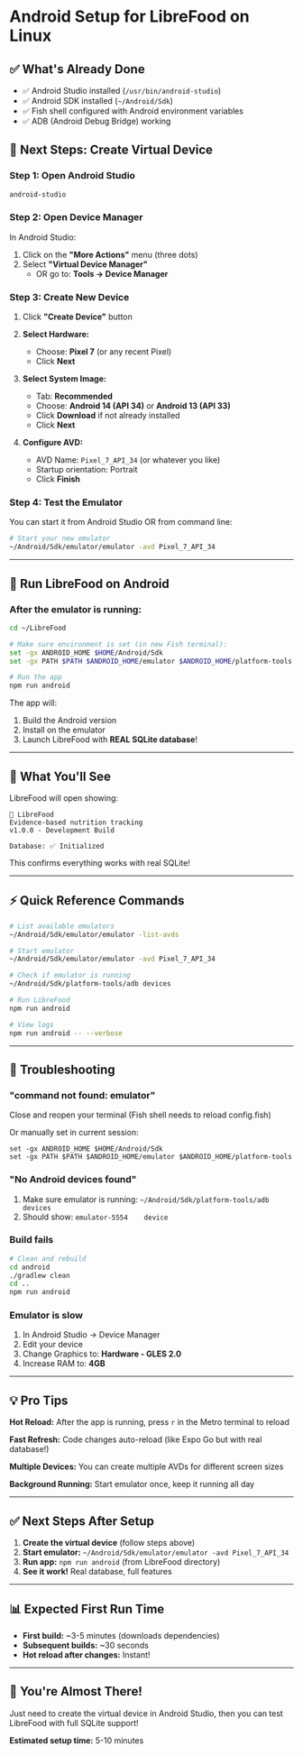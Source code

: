 # Android Setup for LibreFood on Linux

## ✅ What's Already Done

- ✅ Android Studio installed (`/usr/bin/android-studio`)
- ✅ Android SDK installed (`~/Android/Sdk`)
- ✅ Fish shell configured with Android environment variables
- ✅ ADB (Android Debug Bridge) working

## 🎯 Next Steps: Create Virtual Device

### Step 1: Open Android Studio

```bash
android-studio
```

### Step 2: Open Device Manager

In Android Studio:
1. Click on the **"More Actions"** menu (three dots)
2. Select **"Virtual Device Manager"**
   - OR go to: **Tools → Device Manager**

### Step 3: Create New Device

1. Click **"Create Device"** button
2. **Select Hardware:**
   - Choose: **Pixel 7** (or any recent Pixel)
   - Click **Next**

3. **Select System Image:**
   - Tab: **Recommended**
   - Choose: **Android 14 (API 34)** or **Android 13 (API 33)**
   - Click **Download** if not already installed
   - Click **Next**

4. **Configure AVD:**
   - AVD Name: `Pixel_7_API_34` (or whatever you like)
   - Startup orientation: Portrait
   - Click **Finish**

### Step 4: Test the Emulator

You can start it from Android Studio OR from command line:

```bash
# Start your new emulator
~/Android/Sdk/emulator/emulator -avd Pixel_7_API_34
```

---

## 🚀 Run LibreFood on Android

### After the emulator is running:

```bash
cd ~/LibreFood

# Make sure environment is set (in new Fish terminal):
set -gx ANDROID_HOME $HOME/Android/Sdk
set -gx PATH $PATH $ANDROID_HOME/emulator $ANDROID_HOME/platform-tools

# Run the app
npm run android
```

The app will:
1. Build the Android version
2. Install on the emulator
3. Launch LibreFood with **REAL SQLite database**!

---

## 🎨 What You'll See

LibreFood will open showing:
```
🥗 LibreFood
Evidence-based nutrition tracking
v1.0.0 - Development Build

Database: ✅ Initialized
```

This confirms everything works with real SQLite!

---

## ⚡ Quick Reference Commands

```bash
# List available emulators
~/Android/Sdk/emulator/emulator -list-avds

# Start emulator
~/Android/Sdk/emulator/emulator -avd Pixel_7_API_34

# Check if emulator is running
~/Android/Sdk/platform-tools/adb devices

# Run LibreFood
npm run android

# View logs
npm run android -- --verbose
```

---

## 🐛 Troubleshooting

### "command not found: emulator"

Close and reopen your terminal (Fish shell needs to reload config.fish)

Or manually set in current session:
```fish
set -gx ANDROID_HOME $HOME/Android/Sdk
set -gx PATH $PATH $ANDROID_HOME/emulator $ANDROID_HOME/platform-tools
```

### "No Android devices found"

1. Make sure emulator is running: `~/Android/Sdk/platform-tools/adb devices`
2. Should show: `emulator-5554    device`

### Build fails

```bash
# Clean and rebuild
cd android
./gradlew clean
cd ..
npm run android
```

### Emulator is slow

1. In Android Studio → Device Manager
2. Edit your device
3. Change Graphics to: **Hardware - GLES 2.0**
4. Increase RAM to: **4GB**

---

## 💡 Pro Tips

**Hot Reload:** After the app is running, press `r` in the Metro terminal to reload

**Fast Refresh:** Code changes auto-reload (like Expo Go but with real database!)

**Multiple Devices:** You can create multiple AVDs for different screen sizes

**Background Running:** Start emulator once, keep it running all day

---

## ✅ Next Steps After Setup

1. **Create the virtual device** (follow steps above)
2. **Start emulator:** `~/Android/Sdk/emulator/emulator -avd Pixel_7_API_34`
3. **Run app:** `npm run android` (from LibreFood directory)
4. **See it work!** Real database, full features

---

## 📊 Expected First Run Time

- **First build:** ~3-5 minutes (downloads dependencies)
- **Subsequent builds:** ~30 seconds
- **Hot reload after changes:** Instant!

---

## 🎉 You're Almost There!

Just need to create the virtual device in Android Studio, then you can test LibreFood with full SQLite support!

**Estimated setup time:** 5-10 minutes
